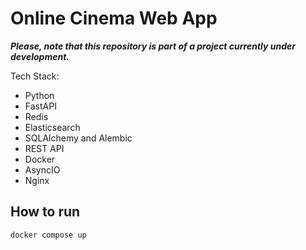 # Online Cinema Web App

***Please, note that this repository is part of a project currently under development.***

Tech Stack:
- Python
- FastAPI
- Redis
- Elasticsearch
- SQLAlchemy and Alembic
- REST API
- Docker
- AsyncIO
- Nginx

## How to run
```
docker compose up
```
